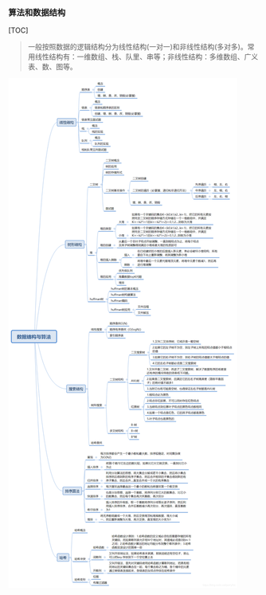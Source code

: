 ### 算法和数据结构

[TOC]

> 一般按照数据的逻辑结构分为线性结构(一对一)和非线性结构(多对多)。常用线性结构有：一维数组、栈、队里、串等；非线性结构：多维数组、广义表、数、图等。

![算法](images/算法脑图.png)


